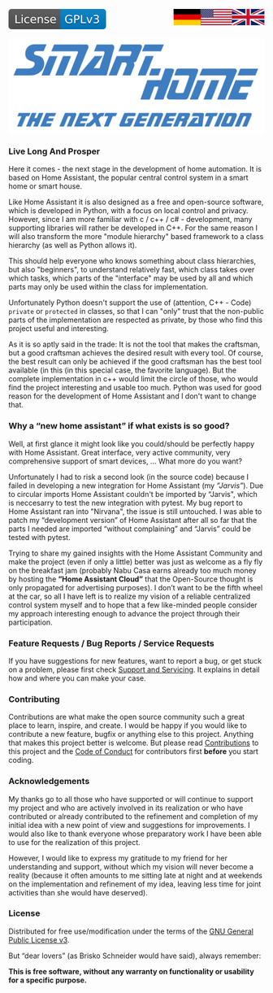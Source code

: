 <a href="ReadMe.en.md"><img src="images/en.svg" valign="top" align="right"/></a>
<a href="ReadMe.md"><img src="images/de.svg" valign="top" align="right"/></a>
<!--[![Version][version-badge]][version-url]-->
[![License][license-badge]][license-url]
<!--
[![Bugs][bugs-badge]][bugs-url]
-->

[![Logo][logo]][project-url]

### Live Long And Prosper

Here it comes - the next stage in the development of home automation. It is 
based on Home Assistant, the popular central control system in a smart home
or smart house. 

Like Home Assistant it is also designed as a free and open-source 
software, which is developed in Python, with a focus on local control 
and privacy. However, since I am more familiar with c / 
c++ / c# - development, many supporting libraries will rather be 
developed in C++. For the same reason I will also transform the more 
"module hierarchy" based framework to a class hierarchy (as well as Python allows it).

This should help everyone who knows something about class hierarchies, but also 
"beginners", to understand relatively fast, which class takes over which tasks, 
which parts of the "interface" may be used by all and which parts may only be used 
within the class for implementation. 

Unfortunately Python doesn't support the use of 
(attention, C++ - Code) ``private`` or ``protected`` in classes,
so that I can "only" trust that the non-public parts of the implementation are 
respected as private, by those who find this project useful and interesting.

As it is so aptly said in the trade: It is not the tool that makes the 
craftsman, but a good craftsman achieves the desired result with every tool.
Of course, the best result can only be achieved if the good craftsman has 
the best tool available (in this (in this special case, the favorite language). 
But the complete implementation in c++ would limit the circle of those, who would
find the project interesting and usable too much.
Python was used for good reason for the development of Home Assistant
and I don't want to change that.

### Why a “new home assistant” if what exists is so good?

Well, at first glance it might look like you could/should be perfectly
happy with Home Assistant. Great interface, very active community, 
very comprehensive support of smart devices, ... What more do you want?

Unfortunately I had to risk a second look (in the source code) because I
failed in developing a new integration for Home Assistant (my *”Jarvis”*).
Due to circular imports Home Assistant couldn't be imported by “Jarvis", 
which is neccesarry to test the new integration with pytest.
My bug report to Home Assistant ran into "Nirvana", the issue is still 
untouched. 
I was able to patch my “development version” of Home Assistant after all
so far that the parts I needed are imported “without complaining”
and “Jarvis” could be tested with pytest.

Trying to share my gained insights with the Home Assistant Community
and make the project (even if only a little) better was just as welcome 
as a fly fly on the breakfast jam (probably Nabu Casa earns already too much 
money by hosting the **”Home Assistant Cloud”** that the Open-Source thought 
is only propagated for advertising purposes). 
I don’t want to be the fifth wheel at the car, so all I have left is to 
realize my vision of a reliable centralized control system myself and 
to hope that a few like-minded people consider my approach interesting 
enough to advance the project through their participation.

### Feature Requests / Bug Reports / Service Requests

If you have suggestions for new features, want to report a bug, or get stuck 
on a problem, please first check [Support and Servicing][support-url]. It 
explains in detail how and where you can make your case.

### Contributing

Contributions are what make the open source community such a great place to 
learn, inspire, and create. I would be happy if you would like to contribute 
a new feature, bugfix or anything else to this project. Anything that makes 
this project better is welcome. But please read [Contributions][contribute-url] 
to this project and the [Code of Conduct][coc-url] for contributors first 
**before** you start coding.

### Acknowledgements

My thanks go to all those who have supported or will continue to support my 
project and who are actively involved in its realization or who have 
contributed or already contributed to the refinement and completion of my 
initial idea with a new point of view and suggestions for improvements. I would 
also like to thank everyone whose preparatory work I have been able to use for 
the realization of this project. 

However, I would like to express my gratitude to my friend for her understanding 
and support, without which my vision will never become a reality (because it 
often amounts to me sitting late at night and at weekends on the implementation 
and refinement of my idea, leaving less time for joint activities than she would 
have deserved).

### License

Distributed for free use/modification under the terms of
the [GNU General Public License v3][license-url].

But “dear lovers” (as Brisko Schneider would have said), always remember:

**This is free software, without any warranty on functionality or 
usability for a specific purpose.**

<!-- MARKDOWN LINKS & IMAGES -->
<!-- https://www.markdownguide.org/basic-syntax/#reference-style-links -->

[logo]: images/logo.svg
[project-url]: https://github.com/nixe64/The-Next-Generation/

[license-badge]: images/license.en.svg
[license-url]: ../COPYRIGHT.en.md

[version-badge]: images/version.svg
[version-url]: https://github.com/nixe64/Home-Assistant-Blueprint/releases

[issues-url]: https://github.com/nixe64/Home-Assistant-Blueprint/issues
[bugs-badge]: https://img.shields.io/github/issues/nixe64/Home-Assistant-Blueprint/bug.svg?label=Fehlerberichte&color=informational
[bugs-url]: https://github.com/nixe64/Home-Assistant-Blueprint/issues?utf8=✓&q=is%3Aissue+is%3Aopen+label%3Abug

[contribute-url]: contributing/Contributions.en.md
[coc-url]: contributing/CodeOfConduct.en.md

[template-btn]: images/template-btn.svg

[support-url]: Support.en.md
[development-url]: Development.en.md
